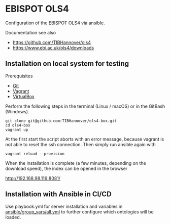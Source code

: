 # EBISPOT OLS4

Configuration of the EBISPOT OLS4 via ansible.

Documentation see also
* https://github.com/TIBHannover/ols4
* https://www.ebi.ac.uk/ols4/downloads

## Installation on local system for testing

Prerequisites
* [Git](https://git-scm.com/downloads)
* [Vagrant](https://www.vagrantup.com/downloads.html)
* [VirtualBox](https://www.virtualbox.org/wiki/Downloads)

Perform the following steps in the terminal (Linux / macOS) or in the GitBash (Windows).
```
git clone git@github.com:TIBHannover/ols4-box.git
cd ols4-box
vagrant up
```
At the first start the script aborts with an error message, because vagrant is not able to reset the ssh connection. Then simply run ansible again with
```
vagrant reload --provision
```

When the installation is complete (a few minutes, depending on the download speed), the index can be opened in the browser

<http://192.168.98.116:8081/>

## Installation with Ansible in CI/CD
Use playbook.yml for server installation and variables in [ansible/group_vars/all.yml](./ansible/group_vars/all.yml) to further configure which ontologies will be loaded.

